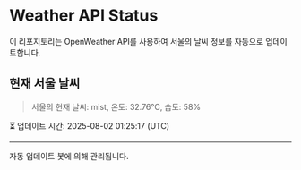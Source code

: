 
# Weather API Status

이 리포지토리는 OpenWeather API를 사용하여 서울의 날씨 정보를 자동으로 업데이트합니다.

## 현재 서울 날씨
> 서울의 현재 날씨: mist, 온도: 32.76°C, 습도: 58%

⏳ 업데이트 시간: 2025-08-02 01:25:17 (UTC)

---
자동 업데이트 봇에 의해 관리됩니다.

